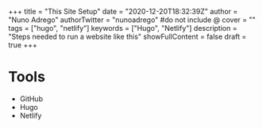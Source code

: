 +++
title = "This Site Setup"
date = "2020-12-20T18:32:39Z"
author = "Nuno Adrego"
authorTwitter = "nunoadrego" #do not include @
cover = ""
tags = ["hugo", "netlify"]
keywords = ["Hugo", "Netlify"]
description = "Steps needed to run a website like this"
showFullContent = false
draft = true
+++

# Tools
- GitHub
- Hugo
- Netlify
